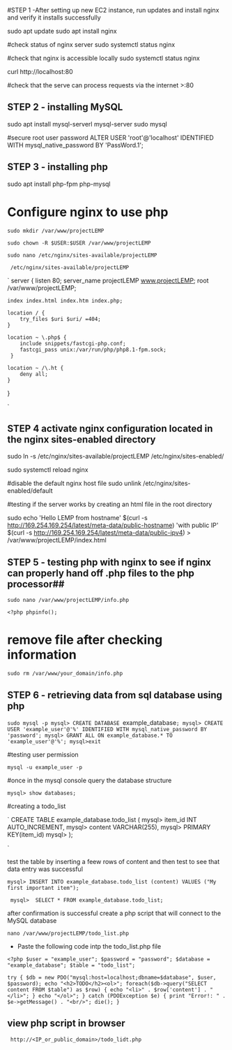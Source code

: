 #STEP 1 -After setting up new EC2 instance, run updates and install nginx and verify it installs successfully


sudo apt update
sudo apt install nginx

#check status of nginx server
sudo systemctl status nginx


#check that nginx is accessible locally 
sudo systemctl status nginx

curl http://localhost:80

#check that the serve can process requests via the internet
<ip address>>:80


## STEP 2 - installing MySQL ##

sudo apt install mysql-serverl mysql-server
sudo mysql

#secure root user password
ALTER USER 'root'@'localhost' IDENTIFIED WITH mysql_native_password BY 'PassWord.1';


## STEP 3 - installing php ##
sudo apt install php-fpm php-mysql


# Configure nginx to use php 

`sudo mkdir /var/www/projectLEMP`
    
`sudo chown -R $USER:$USER /var/www/projectLEMP`
    
`sudo nano /etc/nginx/sites-available/projectLEMP`



` /etc/nginx/sites-available/projectLEMP`

` server {
    listen 80;
    server_name projectLEMP www.projectLEMP;
    root /var/www/projectLEMP;

    index index.html index.htm index.php;

    location / {
        try_files $uri $uri/ =404;
    }

    location ~ \.php$ {
        include snippets/fastcgi-php.conf;
        fastcgi_pass unix:/var/run/php/php8.1-fpm.sock;
     }

    location ~ /\.ht {
        deny all;
    }

}

`

## STEP 4 activate nginx configuration located in the nginx sites-enabled directory ##
sudo ln -s /etc/nginx/sites-available/projectLEMP /etc/nginx/sites-enabled/

sudo systemctl reload nginx

#disable the default nginx host file
sudo unlink /etc/nginx/sites-enabled/default

#testing if the server works by creating an html file in the root directory

sudo echo 'Hello LEMP from hostname' $(curl -s http://169.254.169.254/latest/meta-data/public-hostname) 
'with public IP' $(curl -s http://169.254.169.254/latest/meta-data/public-ipv4) > /var/www/projectLEMP/index.html

## STEP 5 - testing php with nginx to see if nginx can properly hand off .php files to the php processor##

`sudo nano /var/www/projectLEMP/info.php`


`<?php phpinfo();
`

# remove file after checking information

`sudo rm /var/www/your_domain/info.php`


## STEP 6 - retrieving data from sql database using php ##

`sudo mysql -p
mysql> CREATE DATABASE `example_database`;
mysql> CREATE USER 'example_user'@'%' IDENTIFIED WITH mysql_native_password BY 'password';
mysql> GRANT ALL ON example_database.* TO 'example_user'@'%';
mysql>exit`

#testing user permission

`mysql -u example_user -p`

#once in the mysql console query the database structure

`mysql> show databases;`

#creating a todo_list

`
CREATE TABLE example_database.todo_list (
mysql>     item_id INT AUTO_INCREMENT,
mysql>     content VARCHAR(255),
mysql>     PRIMARY KEY(item_id)
mysql> );

`

test the table by inserting a feew rows of content and then test to see that data entry was successful


`mysql> INSERT INTO example_database.todo_list (content) VALUES ("My first important item");`


` mysql>  SELECT * FROM example_database.todo_list;`


after confirmation is successful create a php script that will connect to the MySQL database


`nano /var/www/projectLEMP/todo_list.php`

- Paste the following code intp the todo_list.php file


`<?php
$user = "example_user";
$password = "password";
$database = "example_database";
$table = "todo_list";`

`try {
  $db = new PDO("mysql:host=localhost;dbname=$database", $user, $password);
  echo "<h2>TODO</h2><ol>";
  foreach($db->query("SELECT content FROM $table") as $row) {
    echo "<li>" . $row['content'] . "</li>";
  }
  echo "</ol>";
} catch (PDOException $e) {
    print "Error!: " . $e->getMessage() . "<br/>";
    die();
}
`

## view php script in browser

`
http://<IP_or_public_domain>/todo_lidt.php`
